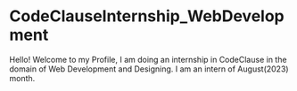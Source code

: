 # CodeClauseInternship_WebDevelopment
Hello!
Welcome to my Profile, I am doing an internship in CodeClause in the domain of Web Development and Designing.
I am an intern of August(2023) month.
